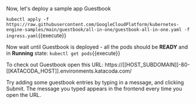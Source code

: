 Now, let's deploy a sample app Guestbook

`kubectl apply -f https://raw.githubusercontent.com/GoogleCloudPlatform/kubernetes-engine-samples/main/guestbook/all-in-one/guestbook-all-in-one.yaml -f ingress.yaml`{{execute}}

Now wait until Guestbook is deployed - all the pods should be **READY** and in **Running** state: `kubectl get pods`{{execute}}

To check out Guestbook open this URL: https://[[HOST_SUBDOMAIN]]-80-[[KATACODA_HOST]].environments.katacoda.com/

Try adding some guestbook entries by typing in a message, and clicking Submit. The message you typed appears in the frontend every time you open the URL.
